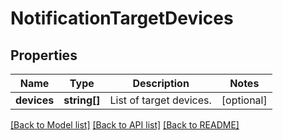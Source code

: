 # NotificationTargetDevices

## Properties
Name | Type | Description | Notes
------------ | ------------- | ------------- | -------------
**devices** | **string[]** | List of target devices. | [optional] 

[[Back to Model list]](../README.md#documentation-for-models) [[Back to API list]](../README.md#documentation-for-api-endpoints) [[Back to README]](../README.md)


